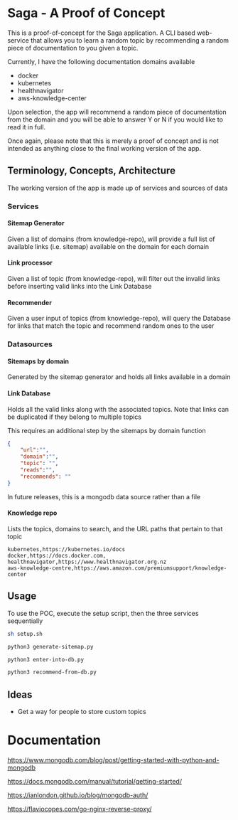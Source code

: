 # Saga - A Proof of Concept

This is a proof-of-concept for the Saga application. A CLI based web-service that allows you to learn a random topic by recommending a random piece of documentation to you given a topic.

Currently, I have the following documentation domains available
* docker 
* kubernetes
* healthnavigator
* aws-knowledge-center

Upon selection, the app will recommend a random piece of documentation from the domain and you will be able to answer Y or N if you would like to read it in full.

Once again, please note that this is merely a proof of concept and is not intended as anything close to the final working version of the app.

## Terminology, Concepts, Architecture

The working version of the app is made up of services and sources of data

### Services

#### Sitemap Generator

Given a list of domains (from knowledge-repo), will provide a full list of available links (i.e. sitemap) available on the domain for each domain

#### Link processor

Given a list of topic (from knowledge-repo), will filter out the invalid links before inserting valid links into the Link Database

#### Recommender

Given a user input of topics (from knowledge-repo), will query the Database for links that match the topic and recommend random ones to the user

### Datasources

#### Sitemaps by domain

Generated by the sitemap generator and holds all links available in a domain

#### Link Database

Holds all the valid links along with the associated topics. Note that links can be duplicated if they belong to multiple topics

This requires an additional step by the sitemaps by domain function

```json
{
    "url":"",
    "domain":"",
    "topic": "",
    "reads":"",
    "recommends": ""
}
```

In future releases, this is a mongodb data source rather than a file

#### Knowledge repo

Lists the topics, domains to search, and the URL paths that pertain to that topic

```
kubernetes,https://kubernetes.io/docs
docker,https://docs.docker.com,
healthnavigator,https://www.healthnavigator.org.nz
aws-knowledge-centre,https://aws.amazon.com/premiumsupport/knowledge-center
```

## Usage

To use the POC, execute the setup script, then the three services sequentially

```bash
sh setup.sh

python3 generate-sitemap.py

python3 enter-into-db.py

python3 recommend-from-db.py
```

## Ideas

* Get a way for people to store custom topics

# Documentation

https://www.mongodb.com/blog/post/getting-started-with-python-and-mongodb

https://docs.mongodb.com/manual/tutorial/getting-started/

https://ianlondon.github.io/blog/mongodb-auth/

https://flaviocopes.com/go-nginx-reverse-proxy/
